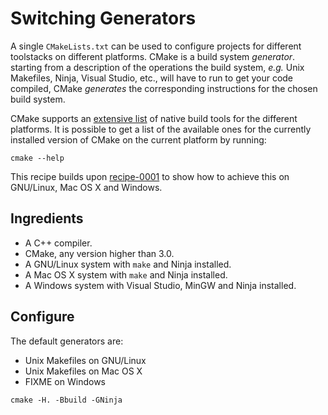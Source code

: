 # Switching Generators

A single `CMakeLists.txt` can be used to configure projects for different toolstacks on different platforms.
CMake is a build system _generator_. starting from a description of the operations the build system, _e.g._ Unix Makefiles, Ninja, Visual Studio, etc.,
will have to run to get your code compiled, CMake _generates_ the corresponding instructions for the chosen build system.

CMake supports an [extensive list](https://cmake.org/cmake/help/v3.0/manual/cmake-generators.7.html) of native build tools for the different platforms. It is possible to get a list of
the available ones for the currently installed version of CMake on the current platform by running:
```
cmake --help
```
This recipe builds upon [recipe-0001](../recipe-0001/README.md) to show how to achieve this on GNU/Linux, Mac OS X and Windows.

## Ingredients

- A C++ compiler.
- CMake, any version higher than 3.0.
- A GNU/Linux system with `make` and Ninja installed.
- A Mac OS X system with `make` and Ninja installed.
- A Windows system with Visual Studio, MinGW and Ninja installed.

## Configure

The default generators are:
- Unix Makefiles on GNU/Linux
- Unix Makefiles on Mac OS X
- FIXME on Windows
```
cmake -H. -Bbuild -GNinja
```
